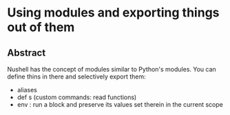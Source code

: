 # Using modules and exporting things out of them

## Abstract

Nushell has the concept of modules similar to Python's modules.
You can define thins in there and selectively export them:

- aliases
- def s (custom commands: read functions)
- env : run a block and preserve its values set therein in the current scope


